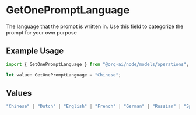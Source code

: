 # GetOnePromptLanguage

The language that the prompt is written in. Use this field to categorize the prompt for your own purpose

## Example Usage

```typescript
import { GetOnePromptLanguage } from "@orq-ai/node/models/operations";

let value: GetOnePromptLanguage = "Chinese";
```

## Values

```typescript
"Chinese" | "Dutch" | "English" | "French" | "German" | "Russian" | "Spanish"
```
